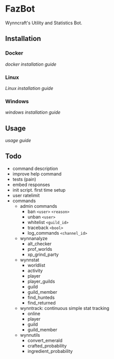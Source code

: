 # FazBot
Wynncraft's Utility and Statistics Bot.


## Installation
### Docker
*docker installation guide*
### Linux
*Linux installation guide*
### Windows
*windows installation guide*

## Usage
*usage guide*

## Todo
- command description
- improve help command
- tests (pain)
- embed responses
- init script. first time setup
- user ratelimit
- commands
  - admin commands
    - ban `<user>` `<reason>`
    - unban `<user>`
    - whitelist `<guild_id>`
    - traceback `<bool>`
    - log_commands `<channel_id>`
  - wynnanalyze
    - alt_checker
    - prof_worlds
    - xp_grind_party
  - wynnstat
    - worldlist
    - activity
    - player
    - player_guilds
    - guild
    - guild_member
    - find_hunteds
    - find_returned
  - wynntrack: continuous simple stat tracking
    - online
    - player
    - guild
    - guild_member
  - wynnutils
    - convert_emerald
    - crafted_probability
    - ingredient_probability
